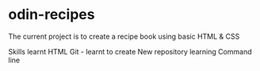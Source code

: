 # odin-recipes
The current project is to create a recipe book using basic HTML & CSS

Skills learnt
HTML
Git - learnt to create New repository
learning Command line